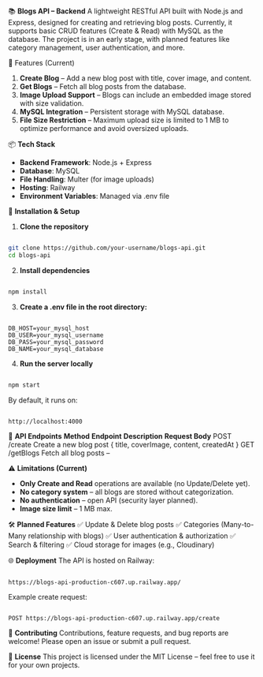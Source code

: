 📚 **Blogs API – Backend**
A lightweight RESTful API built with Node.js and Express, designed for creating and retrieving blog posts.
Currently, it supports basic CRUD features (Create & Read) with MySQL as the database. The project is in an early stage, with planned features like category management, user authentication, and more.

🚀 Features (Current)
1. **Create Blog** – Add a new blog post with title, cover image, and content.
2. **Get Blogs** – Fetch all blog posts from the database.
3. **Image Upload Support** – Blogs can include an embedded image stored with size validation.
4. **MySQL Integration** – Persistent storage with MySQL database.
5. **File Size Restriction** – Maximum upload size is limited to 1 MB to optimize performance and avoid oversized uploads.

📦 **Tech Stack**
- **Backend Framework**: Node.js + Express
- **Database**: MySQL
- **File Handling**: Multer (for image uploads)
- **Hosting**: Railway
- **Environment Variables**: Managed via .env file

🔧 **Installation & Setup**
1. **Clone the repository**

```bash

git clone https://github.com/your-username/blogs-api.git
cd blogs-api

```
2. **Install dependencies**

```bash

npm install

```
3. **Create a .env file in the root directory:**

```env

DB_HOST=your_mysql_host
DB_USER=your_mysql_username
DB_PASS=your_mysql_password
DB_NAME=your_mysql_database

```
4. **Run the server locally**

```bash

npm start

```
By default, it runs on:

```arduino

http://localhost:4000

```
📡 **API Endpoints**
**Method**	**Endpoint**	**Description**            **Request Body**
POST	/create	    Create a new blog post	{ title, coverImage, content, createdAt }
GET	    /getBlogs	Fetch all blog posts	–

⚠ **Limitations (Current)**
- **Only Create and Read** operations are available (no Update/Delete yet).
- **No category system** – all blogs are stored without categorization.
- **No authentication** – open API (security layer planned).
- **Image size limit** – 1 MB max.

🛠 **Planned Features**
✅ Update & Delete blog posts
✅ Categories (Many-to-Many relationship with blogs)
✅ User authentication & authorization
✅ Search & filtering
✅ Cloud storage for images (e.g., Cloudinary)

🌐 **Deployment**
The API is hosted on Railway:

```arduino

https://blogs-api-production-c607.up.railway.app/

```
Example create request:

```bash

POST https://blogs-api-production-c607.up.railway.app/create

```
🤝 **Contributing**
Contributions, feature requests, and bug reports are welcome!
Please open an issue or submit a pull request.

📄 **License**
This project is licensed under the MIT License – feel free to use it for your own projects.
